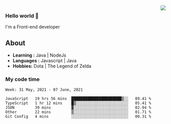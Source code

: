 <img align='right' src="https://github-readme-stats.vercel.app/api?username=jumodada&show_icons=true&theme=vue">

### Hello world 👋

I'm a Front-end developer 
    
## About
-  **Learning :** Java | NodeJs
-  **Languages :** Javascript | Java
-  **Hobbies:** Dota | The Legend of Zelda

### My code time

<!--START_SECTION:waka-->
```text
Week: 31 May, 2021 - 07 June, 2021

JavaScript   19 hrs 56 mins  ██████████████████████▒░░   89.41 % 
TypeScript   1 hr 12 mins    █▒░░░░░░░░░░░░░░░░░░░░░░░   05.41 % 
JSON         39 mins         ▓░░░░░░░░░░░░░░░░░░░░░░░░   02.94 % 
Other        22 mins         ▒░░░░░░░░░░░░░░░░░░░░░░░░   01.71 % 
Git Config   4 mins          ░░░░░░░░░░░░░░░░░░░░░░░░░   00.31 % 
```
<!--END_SECTION:waka-->
